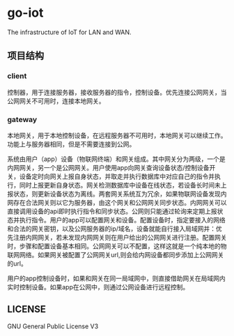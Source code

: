 # go-iot

The infrastructure of IoT for LAN and WAN.

## 项目结构

### client

控制器，用于连接服务器，接收服务器的指令，控制设备。优先连接公网网关，当公网网关不可用时，连接本地网关。

### gateway

本地网关，用于本地控制设备，在远程服务器不可用时，本地网关可以继续工作。功能上与服务器相同，但是不需要连接到公网。

系统由用户（app）设备（物联网终端）和网关组成。其中网关分为两级，一个是内网网关，另一个是公网网关。用户使用app向网关查询设备状态/控制设备开关，设备定时向网关上报自身状态，并取走并执行数据库中对应自己的指令并执行，同时上报更新自身状态。网关检测数据库中设备在线状态，若设备长时间未上报状态，则更新设备状态为离线。两套网关系统互为冗余，如果物联网设备发现内网存在合法网关则以它为服务器，由这个网关和公网网关同步状态。内网网关可以直接调用设备的api即时执行指令和同步状态。公网则只能通过轮询来定期上报状态并执行指令。用户的app可以配置网关和设备。配置设备时，指定要接入的网络和合法的网关密钥，以及公网服务器的ip/域名，设备就能自行接入局域网并：优先注册内网网关，若未发现内网网关则在用户给出的公网网关进行注册。配置网关时，步骤和配置设备基本相同。公网网关可以不配置，这样这就是一个纯本地的物联网网络。如果网关被配置了公网网关url,则会给内网设备都同步添加上公网网关的url。

用户的app控制设备时，如果和网关在同一局域网中，则直接借助网关在局域网内实时控制设备。如果app在公网中，则通过公网设备进行远程控制。

## LICENSE

GNU General Public License V3
